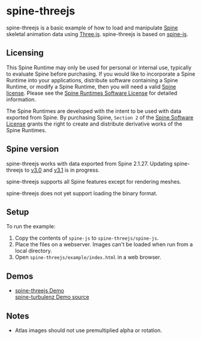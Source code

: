 # spine-threejs

spine-threejs is a basic example of how to load and manipulate [Spine](http://esotericsoftware.com) skeletal animation data using [Three.js](http://threejs.org/). spine-threejs is based on [spine-js](https://github.com/EsotericSoftware/spine-runtimes/tree/master/spine-js).

## Licensing

This Spine Runtime may only be used for personal or internal use, typically to evaluate Spine before purchasing. If you would like to incorporate a Spine Runtime into your applications, distribute software containing a Spine Runtime, or modify a Spine Runtime, then you will need a valid [Spine license](https://esotericsoftware.com/spine-purchase). Please see the [Spine Runtimes Software License](https://github.com/EsotericSoftware/spine-runtimes/blob/master/LICENSE) for detailed information.

The Spine Runtimes are developed with the intent to be used with data exported from Spine. By purchasing Spine, `Section 2` of the [Spine Software License](https://esotericsoftware.com/files/license.txt) grants the right to create and distribute derivative works of the Spine Runtimes.

## Spine version

spine-threejs works with data exported from Spine 2.1.27. Updating spine-threejs to [v3.0](https://trello.com/c/tF8UykBM/72-update-runtimes-to-support-v3-0-skewing-scale) and [v3.1](https://trello.com/c/bERJAFEq/73-update-runtimes-to-support-v3-1-linked-meshes) is in progress.

spine-threejs supports all Spine features except for rendering meshes.

spine-threejs does not yet support loading the binary format.

## Setup

To run the example:

1. Copy the contents of `spine-js` to `spine-threejs/spine-js`.
1. Place the files on a webserver. Images can't be loaded when run from a local directory.
1. Open `spine-threejs/example/index.html` in a web browser.

## Demos

- [spine-threejs Demo](http://esotericsoftware.com/files/runtimes/spine-threejs/example/index.html)<br>
  [spine-turbulenz Demo source](https://github.com/EsotericSoftware/spine-runtimes/blob/master/spine-threejs/example/index.html)

## Notes

- Atlas images should not use premultiplied alpha or rotation.
